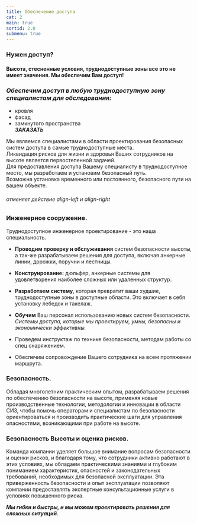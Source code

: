 ```yaml
---
title: Обеспечение доступа
cat: 2
main: true
sortid: 2.0
submenu: true
---
```


### **Нужен доступ?**  
#### Высота, стесненные условия, труднодоступные зоны все это не имеет значения. **Мы обеспечим Вам доступ!**
### ***Обеспечим доступ в любую труднодоступную зону специалистам для обследования:***  
- кровля  
- фасад  
- замкнутого пространства  
***ЗАКАЗАТЬ***

Мы являемся специалистами в области проектирования безопасных систем доступа в самые труднодоступные места.  
Ликвидация рисков для жизни и здоровья Ваших сотрудников на высоте является первостепенной задачей.   
Для предоставления доступа Вашему специалисту в труднодоступное место, мы разработаем и установим безопасный путь.   
Возможна установка временного или постоянного, безопасного пути на вашем объекте.

###### отменяет действие align-left и align-right
### **Инженерное сооружение.**

Труднодоступное инженерное проектирование - это наша специальность.   
- **Проводим проверку и обслуживания** систем безопасности высоты, а так-же разрабатываем решения для доступа, включая анкерные линии, дорожки, поручни и лестницы.  
- **Конструирование:** дюльфер, анкерные системы для удовлетворения наиболее сложных или удаленных структур.   
- **Разработаем систему**, которая превратит ваши худшие, труднодоступные зоны в доступные области. Это включает в себя установку лебедок и такелаж.  
- **Обучим** Ваш персонал использованию новых систем безопасности.   
*Системы доступа, которые мы проектируем, умны, безопасны и экономически эффективны.* 

- Проведем инструктаж по технике безопасности, методам работы со спец снаряжением.
- Обеспечим сопровождение Вашего сотрудника на всем протяжении маршрута. 
 
### **Безопасность.**

Обладая многолетним практическим опытом, разрабатываем решения по обеспечению безопасности на высоте, применяя новые производственные технологии, методологии и инновации в области СИЗ, чтобы помочь операторам и специалистам по безопасности ориентироваться и производить практические шаги для управления опасностями, возникающими при работе на высоте.

### **Безопасность Высоты и оценка рисков.**

Команда компании уделяет большое внимание вопросам безопасности и оценки рисков, и благодаря тому, что сотрудники активно работают в этих условиях, мы обладаем практическими знаниями и глубоким пониманием характеристик, опасностей и законодательных требований, необходимых для безопасной эксплуатации. Эта приверженность безопасности и опыт эксплуатации позволяют компании предоставлять экспертные консультационные услуги в условиях повышенного риска.

***Мы гибки и быстры, и мы можем проектировать решения для сложных ситуаций.***
